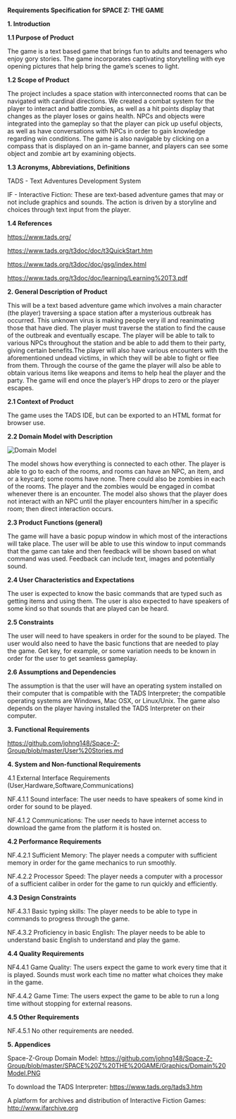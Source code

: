 **Requirements Specification for SPACE Z: THE GAME**

**1. Introduction**

**1.1 Purpose of Product**


The game is a text based game that brings fun to adults and teenagers who enjoy gory stories. The game incorporates captivating storytelling with eye opening pictures that help bring the game’s scenes to light.


**1.2 Scope of Product**


The project includes a space station with interconnected rooms that can be navigated with cardinal directions. We created a combat system for the player to interact and battle zombies, as well as a hit points display that changes as the player loses or gains health. NPCs and objects were integrated into the gameplay so that the player can pick up useful objects, as well as have conversations with NPCs in order to gain knowledge regarding win conditions. The game is also navigable by clicking on a compass that is displayed on an in-game banner, and players can see some object and zombie art by examining objects.

**1.3 Acronyms, Abbreviations, Definitions**

TADS - Text Adventures Development System

IF - Interactive Fiction: These are text-based adventure games that may or not include graphics and sounds. The action is driven by a storyline and choices through text input from the player.

**1.4 References**

https://www.tads.org/

https://www.tads.org/t3doc/doc/t3QuickStart.htm

https://www.tads.org/t3doc/doc/gsg/index.html

https://www.tads.org/t3doc/doc/learning/Learning%20T3.pdf



**2. General Description of Product**

This will be a text based adventure game which involves a main character (the player) traversing a space station after a mysterious outbreak has occurred. This unknown virus is making people very ill and reanimating those that have died. The player must traverse the station to find the cause of the outbreak and eventually escape. The player will be able to talk to various NPCs throughout the station and be able to add them to their party, giving certain benefits.The player will also have various encounters with the aforementioned undead victims, in which they will be able to fight or flee from them. Through the course of the game the player will also be able to obtain various items like weapons and items to help heal the player and the party. The game will end once the player’s HP drops to zero or the player escapes.


**2.1 Context of Product**


The game uses the TADS IDE, but can be exported to an HTML format for browser use.

**2.2 Domain Model with Description**

![Domain Model](https://github.com/johng148/Space-Z-Group/blob/master/SPACE%20Z%20THE%20GAME/Graphics/Domain%20Model.PNG)



The model shows how everything is connected to each other. The player is able to go to each of the rooms, and rooms can have an NPC, an item, and or a keycard; some rooms have none. There could also be zombies in each of the rooms. The player and the zombies would be engaged in combat whenever there is an encounter. The model also shows that the player does not interact with an NPC until the player encounters him/her in a specific room; then direct interaction occurs.

**2.3 Product Functions (general)**

The game will have a basic popup window in which most of the interactions will take place. The user will be able to use this window to input commands that the game can take and then feedback will be shown based on what command was used. Feedback can include text, images and potentially sound.

**2.4 User Characteristics and Expectations**

The user is expected to know the basic commands that are typed such as getting items and using them. The user is also expected to have speakers of some kind so that sounds that are played can be heard.


**2.5 Constraints**

The user will need to have speakers in order for the sound to be played. The user would also need to have the basic functions that are needed to play the game. Get key, for example, or some variation needs to be known in order for the user to get seamless gameplay.

**2.6 Assumptions and Dependencies**

The assumption is that the user will have an operating system installed on their computer that is compatible with the TADS Interpreter; the compatible operating systems are Windows, Mac OSX, or Linux/Unix. The game also depends on the player having installed the TADS Interpreter on their computer.



**3. Functional Requirements**

https://github.com/johng148/Space-Z-Group/blob/master/User%20Stories.md 



**4. System and Non-functional Requirements**

4.1 External Interface Requirements (User,Hardware,Software,Communications)

NF.4.1.1 Sound interface: The user needs to have speakers of some kind in order for sound to be played.

NF.4.1.2 Communications: The user needs to have internet access to download the game from the platform it is hosted on.

**4.2 Performance Requirements**

NF.4.2.1 Sufficient Memory: The player needs a computer with sufficient memory in order for the game mechanics to run smoothly.

NF.4.2.2 Processor Speed: The player needs a computer with a processor of a sufficient caliber in order for the game to run quickly and efficiently.

**4.3 Design Constraints**

NF.4.3.1 Basic typing skills: The player needs to be able to type in commands to progress through the game.

NF.4.3.2 Proficiency in basic English: The player needs to be able to understand basic English to understand and play the game.

**4.4 Quality Requirements**

NF4.4.1 Game Quality: The users expect the game to work every time that it is played. Sounds must work each time no matter what choices they make in the game.

NF.4.4.2 Game Time: The users expect the game to be able to run a long time without stopping for external reasons.

**4.5 Other Requirements**

NF.4.5.1 No other requirements are needed.



**5. Appendices**

Space-Z-Group Domain Model:  https://github.com/johng148/Space-Z-Group/blob/master/SPACE%20Z%20THE%20GAME/Graphics/Domain%20Model.PNG

To download the TADS Interpreter: https://www.tads.org/tads3.htm

A platform for archives and distribution of Interactive Fiction Games: http://www.ifarchive.org


